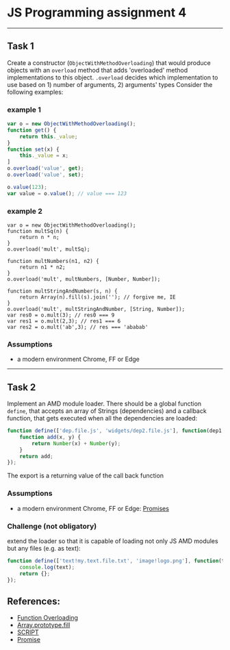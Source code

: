 # JS Programming assignment 4
---
## Task 1
Create a constructor (`ObjectWithMethodOverloading`) that would produce objects with an `overload` method that adds 'overloaded' method implementations to this object. 
`.overload` decides which implementation to use based on 1) number of arguments, 2) arguments' types
Consider the following examples:
### example 1
```javascript
var o = new ObjectWithMethodOverloading();
function get() {
    return this._value;
}
function set(x) {
    this._value = x;
]
o.overload('value', get);
o.overload('value', set);

o.value(123);
var value = o.value(); // value === 123
```
### example 2
```
var o = new ObjectWithMethodOverloading();
function multSq(n) {
    return n * n;
}
o.overload('mult', multSq);

function multNumbers(n1, n2) {
    return n1 * n2;
}
o.overload('mult', multNumbers, [Number, Number]);

function multStringAndNumber(s, n) {
    return Array(n).fill(s).join(''); // forgive me, IE
}
o.overload('mult', multStringAndNumber, [String, Number]);
var res0 = o.mult(3); // res0 === 9
var res1 = o.mult(2,3); // res1 === 6
var res2 = o.mult('ab',3); // res === 'ababab'
```

### Assumptions
* a modern environment Chrome, FF or Edge

---
## Task 2
Implement an AMD module loader.
There should be a global function `define`, that accepts an array of Strings (dependencies) and a callback function, that gets executed when all the dependencies are loaded:
```javascript
function define(['dep.file.js', 'widgets/dep2.file.js'], function(dep1, dep2) {
    function add(x, y) {
        return Number(x) + Number(y);
    }
    return add;
});
```
The export is a returning value of the call back function

### Assumptions
* a modern environment Chrome, FF or Edge: [Promises](http://caniuse.com/#search=Promise)

### Challenge (not obligatory)
extend the loader so that it is capable of loading not only JS AMD modules but any files (e.g. as text):
```javascript
function define(['text!my.text.file.txt', 'image!logo.png'], function(text, image) {
    console.log(text);
    return {};
});
```

## References:
* [Function Overloading](https://en.wikipedia.org/wiki/Function_overloading)
* [Array.prototype.fill](https://developer.mozilla.org/ru/docs/Web/JavaScript/Reference/Global_Objects/Array/fill)
* [SCRIPT](https://developer.mozilla.org/ru/docs/Web/HTML/Element/script)
* [Promise](https://developer.mozilla.org/ru/docs/Web/JavaScript/Reference/Global_Objects/Promise)
